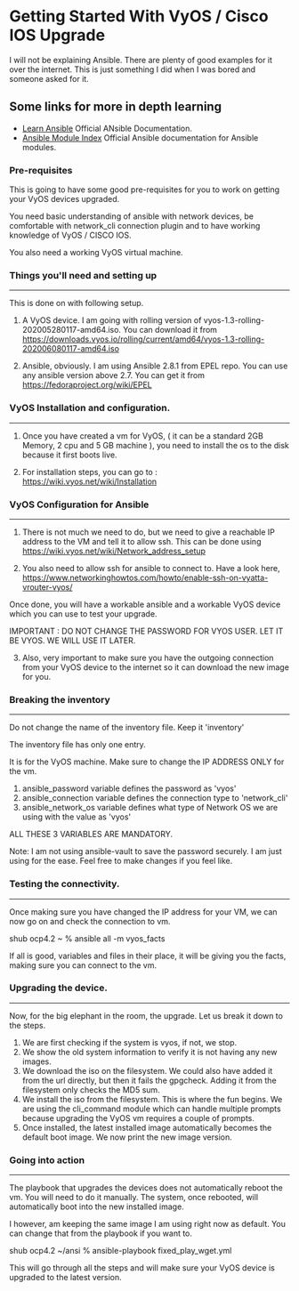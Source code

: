 Getting Started With VyOS / Cisco IOS Upgrade
===================================

I will not be explaining Ansible. There are plenty of good examples for it over the internet. This is just something I did when I was bored and someone asked for it.

## Some links for more in depth learning
* [Learn Ansible](https://www.ansible.com/resources/videos/quick-start-video) Official ANsible Documentation.
* [Ansible Module Index](https://docs.ansible.com/ansible/latest/modules/modules_by_category.html) Official Ansible documentation for Ansible modules.


### Pre-requisites
This is going to have some good pre-requisites for you to work on getting your VyOS devices upgraded.

You need basic understanding of ansible with network devices, be comfortable with network_cli connection plugin and to have working knowledge of VyOS / CISCO IOS. 

You also need a working VyOS virtual machine.

### Things you'll need and setting up
--------------
This is done on with following setup.

1. A VyOS device. I am going with rolling version of vyos-1.3-rolling-202005280117-amd64.iso. You can download it from https://downloads.vyos.io/rolling/current/amd64/vyos-1.3-rolling-202006080117-amd64.iso

2. Ansible, obviously. I am using Ansible 2.8.1 from EPEL repo. You can use any ansible version above 2.7. You can get it from https://fedoraproject.org/wiki/EPEL

### VyOS Installation and configuration.
--------------------
1. Once you have created a vm for VyOS, ( it can be a standard 2GB Memory, 2 cpu and 5 GB machine ), you need to install the os to the disk because it first boots live. 

2. For installation steps, you can go to : https://wiki.vyos.net/wiki/Installation

### VyOS Configuration for Ansible
--------------------

1. There is not much we need to do, but we need to give a reachable IP address to the VM and tell it to allow ssh. This can be done using https://wiki.vyos.net/wiki/Network_address_setup

2. You also need to allow ssh for ansible to connect to. Have a look here, https://www.networkinghowtos.com/howto/enable-ssh-on-vyatta-vrouter-vyos/

Once done, you will have a workable ansible and a workable VyOS device which you can use to test your upgrade.

IMPORTANT : DO NOT CHANGE THE PASSWORD FOR VYOS USER. LET IT BE VYOS. WE WILL USE IT LATER.

3. Also, very important to make sure you have the outgoing connection from your VyOS device to the internet so it can download the new image for you. 

### Breaking the inventory 
------------------------
Do not change the name of the inventory file. Keep it 'inventory'

The inventory file has only one entry.

It is for the VyOS machine. Make sure to change the IP ADDRESS ONLY for the vm. 

1. ansible_password variable defines the password as 'vyos'
2. ansible_connection variable defines the connection type to 'network_cli'
3. ansible_network_os variable defines what type of Network OS we are using with the value as 'vyos'

ALL THESE 3 VARIABLES ARE MANDATORY.

Note: I am not using ansible-vault to save the password securely. I am just using for the ease. Feel free to make changes if you feel like.

### Testing the connectivity.
---------------------
Once making sure you have changed the IP address for your VM, we can now go on and check the connection to vm.

shub ocp4.2 ~ % ansible all -m vyos_facts

If all is good, variables and files in their place, it will be giving you the facts, making sure you can connect to the vm. 

### Upgrading the device. 
-------------------------
Now, for the big elephant in the room, the upgrade. Let us break it down to the steps.

1. We are first checking if the system is vyos, if not, we stop.
2. We show the old system information to verify it is not having any new images.
3. We download the iso on the filesystem. We could also have added it from the url directly, but then it fails the gpgcheck. Adding it from the filesystem only checks the MD5 sum.
4. We install the iso from the filesystem. This is where the fun begins. We are using the cli_command module which can handle multiple prompts because upgrading the VyOS vm requires a couple of prompts. 
5. Once installed, the latest installed image automatically becomes the default boot image. We now print the new image version. 

### Going into action
---------------------

The playbook that upgrades the devices does not automatically reboot the vm. You will need to do it manually. The system, once rebooted, will automatically boot into the new installed image.

I however, am keeping the same image I am using right now as default. You can change that from the playbook if you want to.

shub ocp4.2 ~/ansi % ansible-playbook fixed_play_wget.yml 

This will go through all the steps and will make sure your VyOS device is upgraded to the latest version.

